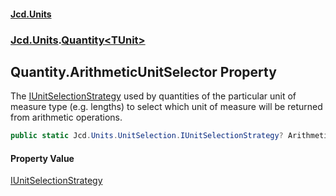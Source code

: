 #### [Jcd.Units](index.md 'index')
### [Jcd.Units](Jcd.Units.md 'Jcd.Units').[Quantity&lt;TUnit&gt;](Quantity_TUnit_.md 'Jcd.Units.Quantity<TUnit>')

## Quantity<TUnit>.ArithmeticUnitSelector Property

The [IUnitSelectionStrategy](IUnitSelectionStrategy.md 'Jcd.Units.UnitSelection.IUnitSelectionStrategy') used by quantities of the particular unit of
measure type (e.g. lengths) to select which unit of measure will be returned from arithmetic operations.

```csharp
public static Jcd.Units.UnitSelection.IUnitSelectionStrategy? ArithmeticUnitSelector { get; set; }
```

#### Property Value
[IUnitSelectionStrategy](IUnitSelectionStrategy.md 'Jcd.Units.UnitSelection.IUnitSelectionStrategy')